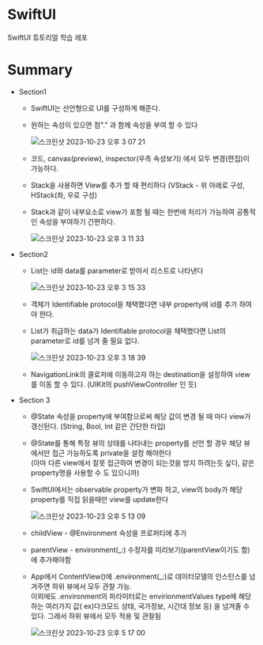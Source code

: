 # SwiftUI
SwiftUI 튜토리얼 학습 레포

# Summary

- Section1
  * SwiftUI는 선언형으로 UI를 구성하게 해준다.
  * 원하는 속성이 있으면 점"." 과 함께 속성을 부여 할 수 있다

    ![스크린샷 2023-10-23 오후 3 07 21](https://github.com/lemona-97/SwiftUI/assets/75213755/95c541a6-962e-40d0-b78c-b215efb1dd54)

  * 코드, canvas(preview), inspector(우측 속성보기) 에서 모두 변경(편집)이 가능하다.
  * Stack을 사용하면 View를 추가 할 때 편리하다 (VStack - 위 아래로 구성, HStack(좌, 우로 구성)
  * Stack과 같이 내부요소로 view가 포함 될 때는 한번에 처리가 가능하여 공통적인 속성을 부여하기 간편하다.

    ![스크린샷 2023-10-23 오후 3 11 33](https://github.com/lemona-97/SwiftUI/assets/75213755/bdd03b36-41e1-43c6-a03e-41366c2d36d4)

- Section2
  * List는 id와 data를 parameter로 받아서 리스트로 나타낸다

     ![스크린샷 2023-10-23 오후 3 15 33](https://github.com/lemona-97/SwiftUI/assets/75213755/7eaa0927-672a-405a-9e09-87077a51c230)

  * 객체가 Identifiable protocol을 채택했다면 내부 property에 id를 추가 하여야 한다.
  * List가 취급하는 data가 Identifiable protocol을 채택했다면 List의 parameter로 id를 넘겨 줄 필요 없다.
 
     ![스크린샷 2023-10-23 오후 3 18 39](https://github.com/lemona-97/SwiftUI/assets/75213755/dedcb095-c448-49a2-b217-9127a5ab5ddc)

  * NavigationLink의 클로저에 이동하고자 하는 destination을 설정하여 view를 이동 할 수 있다. (UIKit의 pushViewController 인 듯)
    
- Section 3
  * @State 속성을 property에 부여함으로써 해당 값이 변경 될 때 마다 view가 갱신된다. (String, Bool, Int 같은 간단한 타입)
  * @State를 통해 특정 뷰의 상태를 나타내는 property를 선언 할 경우 해당 뷰에서만 접근 가능하도록 private을 설정 해야한다 <br> (아마 다른 view에서 잘못 접근하여 변경이 되는것을 방지 하려는듯 싶다, 같은 property명을 사용할 수 도 있으니까)
  * SwiftUI에서는 observable property가 변화 하고, view의 body가 해당 property를 직접 읽을때만 view를 update한다
    
     ![스크린샷 2023-10-23 오후 5 13 09](https://github.com/lemona-97/SwiftUI/assets/75213755/12d410a9-1305-4066-acc9-46b623f4b551)

  * childView - @Environment 속성을 프로퍼티에 추가
  * parentView - environment(_:) 수정자를 미리보기(parentView이기도 함)에 추가해야함
  * App에서 ContentView()에 .environment(_:)로 데이터모델의 인스턴스를 넘겨주면 하위 뷰에서 모두 관찰 가능. <br> 이외에도 .environment의 파라미터로는 envirionmentValues type에 해당하는 여러가지 값( ex)다크모드 상태, 국가정보, 시간대 정보 등) 을 넘겨줄 수 있다. 그래서 하위 뷰에서 모두 적용 및 관찰됨
    
     ![스크린샷 2023-10-23 오후 5 17 00](https://github.com/lemona-97/SwiftUI/assets/75213755/63237143-19c1-486c-b047-ab86532a7680)

  
